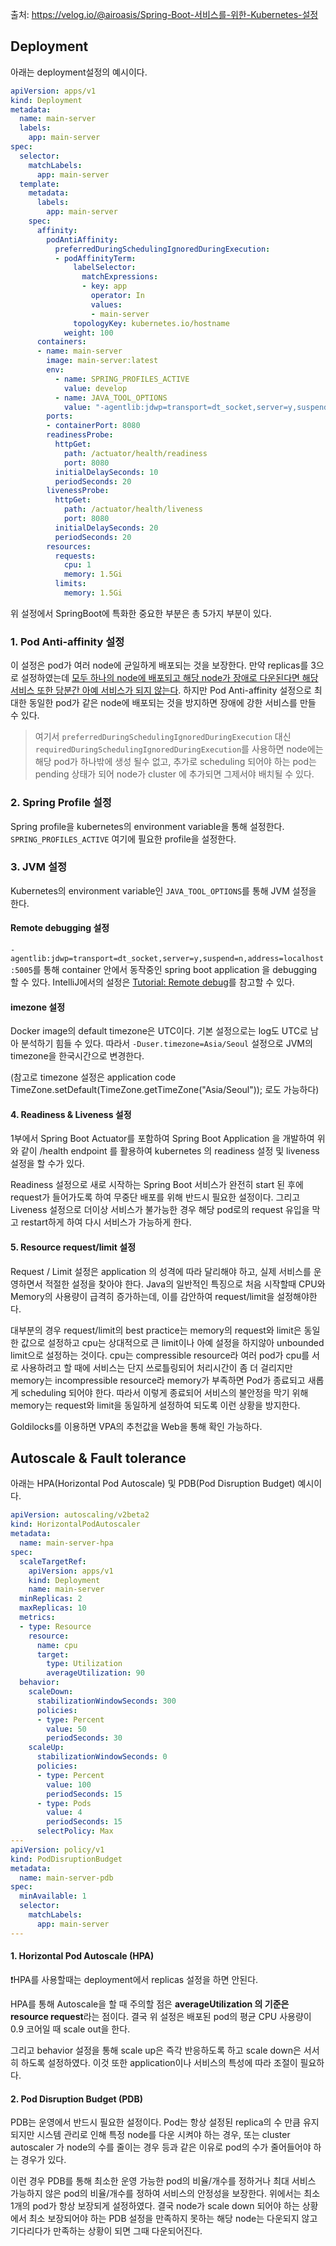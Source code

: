
출처: https://velog.io/@airoasis/Spring-Boot-서비스를-위한-Kubernetes-설정

## Deployment

아래는 deployment설정의 예시이다.

```yml
apiVersion: apps/v1
kind: Deployment
metadata:
  name: main-server
  labels:
    app: main-server
spec:
  selector:
    matchLabels:
      app: main-server
  template:
    metadata:
      labels:
        app: main-server
    spec:
      affinity:
        podAntiAffinity:
          preferredDuringSchedulingIgnoredDuringExecution:
          - podAffinityTerm:
              labelSelector:
                matchExpressions:
                - key: app
                  operator: In
                  values:
                  - main-server
              topologyKey: kubernetes.io/hostname
            weight: 100
      containers:
      - name: main-server
        image: main-server:latest
        env:
          - name: SPRING_PROFILES_ACTIVE
            value: develop
          - name: JAVA_TOOL_OPTIONS
            value: "-agentlib:jdwp=transport=dt_socket,server=y,suspend=n,address=localhost:5005 -Duser.timezone=Asia/Seoul"
        ports:
        - containerPort: 8080
        readinessProbe:
          httpGet:
            path: /actuator/health/readiness
            port: 8080
          initialDelaySeconds: 10
          periodSeconds: 20
        livenessProbe:
          httpGet:
            path: /actuator/health/liveness
            port: 8080
          initialDelaySeconds: 20
          periodSeconds: 20
        resources:
          requests:
            cpu: 1
            memory: 1.5Gi
          limits:
            memory: 1.5Gi
```

위 설정에서 SpringBoot에 특화한 중요한 부분은 총 5가지 부분이 있다.

### 1. Pod Anti-affinity 설정

이 설정은 pod가 여러 node에 균일하게 배포되는 것을 보장한다. 만약 replicas를 3으로 설정하였는데 <u>모두 하나의 node에 배포되고 해당 node가 장애로 다운된다면 해당 서비스 또한 당분간 아예 서비스가 되지 않는다</u>. 하지만 Pod Anti-affinity 설정으로 최대한 동일한 pod가 같은 node에 배포되는 것을 방지하면 장애에 강한 서비스를 만들 수 있다.

> 여기서 `preferredDuringSchedulingIgnoredDuringExecution` 대신 `requiredDuringSchedulingIgnoredDuringExecution`를 사용하면 node에는 해당 pod가 하나밖에 생성 될수 없고, 추가로 scheduling 되어야 하는 pod는 pending 상태가 되어 node가 cluster 에 추가되면 그제서야 배치될 수 있다.

### 2. Spring Profile 설정

Spring profile을 kubernetes의 environment variable을 통해 설정한다. `SPRING_PROFILES_ACTIVE` 여기에 필요한 profile을 설정한다.

### 3. JVM 설정

Kubernetes의 environment variable인 `JAVA_TOOL_OPTIONS`를 통해 JVM 설정을 한다.

#### Remote debugging 설정

`-agentlib:jdwp=transport=dt_socket,server=y,suspend=n,address=localhost:5005`를 통해 container 안에서 동작중인 spring boot application 을 debugging 할 수 있다. IntelliJ에서의 설정은 <a href="https://www.jetbrains.com/help/idea/tutorial-remote-debug.html">Tutorial: Remote debug</a>를 참고할 수 있다.

#### imezone 설정

Docker image의 default timezone은 UTC이다. 기본 설정으로는 log도 UTC로 남아 분석하기 힘들 수 있다. 따라서 `-Duser.timezone=Asia/Seoul` 설정으로 JVM의 timezone을 한국시간으로 변경한다.

(참고로 timezone 설정은 application code TimeZone.setDefault(TimeZone.getTimeZone("Asia/Seoul")); 로도 가능하다)

#### 4. Readiness & Liveness 설정

1부에서 Spring Boot Actuator를 포함하여 Spring Boot Application 을 개발하여 위와 같이 /health endpoint 를 활용하여 kubernetes 의 readiness 설정 및 liveness 설정을 할 수가 있다.

Readiness 설정으로 새로 시작하는 Spring Boot 서비스가 완전히 start 된 후에 request가 들어가도록 하여 무중단 배포를 위해 반드시 필요한 설정이다. 그리고 Liveness 설정으로 더이상 서비스가 불가능한 경우 해당 pod로의 request 유입을 막고 restart하게 하여 다시 서비스가 가능하게 한다.

#### 5. Resource request/limit 설정

Request / Limit 설정은 application 의 성격에 따라 달리해야 하고, 실제 서비스를 운영하면서 적절한 설정을 찾아야 한다. Java의 일반적인 특징으로 처음 시작할때 CPU와 Memory의 사용량이 급격히 증가하는데, 이를 감안하여 request/limit을 설정해야한다.

대부분의 경우 request/limit의 best practice는 memory의 request와 limit은 동일한 값으로 설정하고 cpu는 상대적으로 큰 limit이나 아예 설정을 하지않아 unbounded limit으로 설정하는 것이다. cpu는 compressible resource라 여러 pod가 cpu를 서로 사용하려고 할 때에 서비스는 단지 쓰로틀링되어 처리시간이 좀 더 걸리지만 memory는 incompressible resource라 memory가 부족하면 Pod가 종료되고 새롭게 scheduling 되어야 한다. 따라서 이렇게 종료되어 서비스의 불안정을 막기 위해 memory는 request와 limit을 동일하게 설정하여 되도록 이런 상황을 방지한다.

Goldilocks를 이용하면 VPA의 추천값을 Web을 통해 확인 가능하다.

## Autoscale & Fault tolerance

아래는 HPA(Horizontal Pod Autoscale) 및 PDB(Pod Disruption Budget) 예시이다.

```yml
apiVersion: autoscaling/v2beta2
kind: HorizontalPodAutoscaler
metadata:
  name: main-server-hpa
spec:
  scaleTargetRef:
    apiVersion: apps/v1
    kind: Deployment
    name: main-server
  minReplicas: 2
  maxReplicas: 10
  metrics:
  - type: Resource
    resource:
      name: cpu
      target:
        type: Utilization
        averageUtilization: 90
  behavior:
    scaleDown:
      stabilizationWindowSeconds: 300
      policies:
      - type: Percent
        value: 50
        periodSeconds: 30
    scaleUp:
      stabilizationWindowSeconds: 0
      policies:
      - type: Percent
        value: 100
        periodSeconds: 15
      - type: Pods
        value: 4
        periodSeconds: 15
      selectPolicy: Max
---
apiVersion: policy/v1
kind: PodDisruptionBudget
metadata:
  name: main-server-pdb
spec:
  minAvailable: 1
  selector:
    matchLabels:
      app: main-server
---
```

#### 1. Horizontal Pod Autoscale (HPA)

❗️HPA를 사용할때는 deployment에서 replicas 설정을 하면 안된다.

HPA를 통해 Autoscale을 할 때 주의할 점은 **averageUtilization 의 기준은 resource request**라는 점이다. 결국 위 설정은 배포된 pod의 평균 CPU 사용량이 0.9 코어일 때 scale out을 한다.

그리고 behavior 설정을 통해 scale up은 즉각 반응하도록 하고 scale down은 서서히 하도록 설정하였다. 이것 또한 application이나 서비스의 특성에 따라 조절이 필요하다.

#### 2. Pod Disruption Budget (PDB)

PDB는 운영에서 반드시 필요한 설정이다. Pod는 항상 설정된 replica의 수 만큼 유지되지만 시스템 관리로 인해 특정 node를 다운 시켜야 하는 경우, 또는 cluster autoscaler 가 node의 수를 줄이는 경우 등과 같은 이유로 pod의 수가 줄어들어야 하는 경우가 있다.

이런 경우 PDB를 통해 최소한 운영 가능한 pod의 비율/개수를 정하거나 최대 서비스 가능하지 않은 pod의 비율/개수를 정하여 서비스의 안정성을 보장한다. 위에서는 최소 1개의 pod가 항상 보장되게 설정하였다. 결국 node가 scale down 되어야 하는 상황에서 최소 보장되어야 하는 PDB 설정을 만족하지 못하는 해당 node는 다운되지 않고 기다리다가 만족하는 상황이 되면 그때 다운되어진다.
